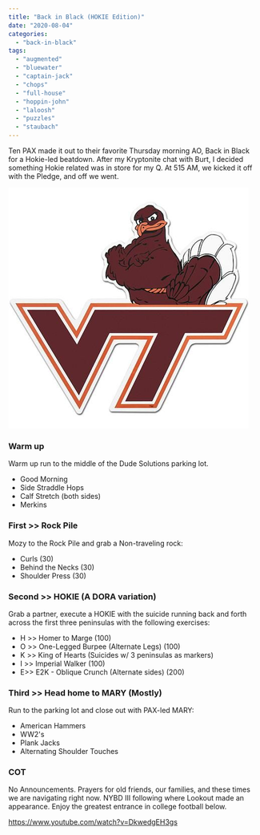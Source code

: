 ```yaml
---
title: "Back in Black (HOKIE Edition)"
date: "2020-08-04"
categories: 
  - "back-in-black"
tags: 
  - "augmented"
  - "bluewater"
  - "captain-jack"
  - "chops"
  - "full-house"
  - "hoppin-john"
  - "laloosh"
  - "puzzles"
  - "staubach"
---
```


Ten PAX made it out to their favorite Thursday morning AO, Back in Black for a Hokie-led beatdown. After my Kryptonite chat with Burt, I decided something Hokie related was in store for my Q. At 515 AM, we kicked it off with the Pledge, and off we went.

![](images/Hokies-logo.jpg)

### Warm up

Warm up run to the middle of the Dude Solutions parking lot.

- Good Morning
- Side Straddle Hops
- Calf Stretch (both sides)
- Merkins

### First >> Rock Pile

Mozy to the Rock Pile and grab a Non-traveling rock:

- Curls (30)
- Behind the Necks (30)
- Shoulder Press (30)

### Second >> HOKIE (A DORA variation)

Grab a partner, execute a HOKIE with the suicide running back and forth across the first three peninsulas with the following exercises:

- H >> Homer to Marge (100)
- O >> One-Legged Burpee (Alternate Legs) (100)
- K >> King of Hearts (Suicides w/ 3 peninsulas as markers)
- I >> Imperial Walker (100)
- E>> E2K - Oblique Crunch (Alternate sides) (200)

### Third >> Head home to MARY (Mostly)

Run to the parking lot and close out with PAX-led MARY:

- American Hammers
- WW2's
- Plank Jacks
- Alternating Shoulder Touches

### COT

No Announcements. Prayers for old friends, our families, and these times we are navigating right now. NYBD III following where Lookout made an appearance. Enjoy the greatest entrance in college football below.

https://www.youtube.com/watch?v=DkwedgEH3gs
